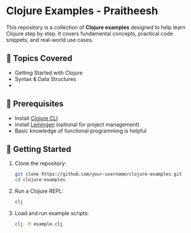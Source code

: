 # Clojure Examples - Praitheesh

This repository is a collection of **Clojure examples** designed to help learn Clojure step by step. It covers fundamental concepts, practical code snippets, and real-world use cases.

## 📌 Topics Covered
- Getting Started with Clojure
- Syntax & Data Structures
- 
## 🔧 Prerequisites
- Install [Clojure CLI](https://clojure.org/guides/getting_started)
- Install [Leiningen](https://leiningen.org/) (optional for project management)
- Basic knowledge of functional programming is helpful

## 🚀 Getting Started
1. Clone the repository:
   ```sh
   git clone https://github.com/your-username/clojure-examples.git
   cd clojure-examples
   ```
2. Run a Clojure REPL:
   ```sh
   clj
   ```
3. Load and run example scripts:
   ```sh
   clj -M example.clj
   ```
